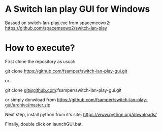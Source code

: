 # A Switch lan play GUI for Windows

Bassed on switch-lan-play.exe from spacemeowx2: https://github.com/spacemeowx2/switch-lan-play

# How to execute?

First clone the repository as usual:

git clone https://github.com/fsamper/switch-lan-play-gui.git

or

git clone git@github.com:fsamper/switch-lan-play-gui.git

or simply donwload from https://github.com/fsamper/switch-lan-play-gui/archive/master.zip

Next step, install python from it's site: https://www.python.org/downloads/

Finally, double click on launchGUI.bat.
